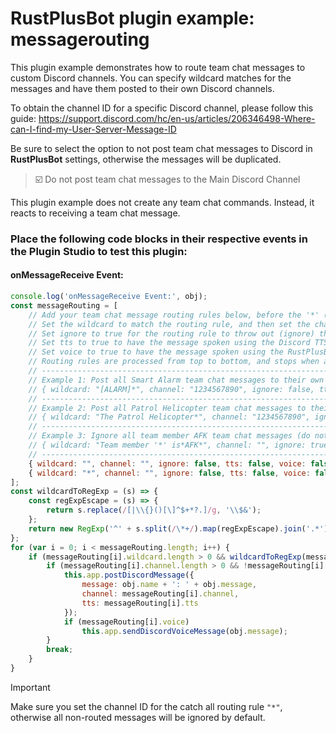 # **RustPlusBot** plugin example: messagerouting

This plugin example demonstrates how to route team chat messages to custom Discord channels. You can specify wildcard matches for the messages and have them posted to their own Discord channels.

To obtain the channel ID for a specific Discord channel, please follow this guide: https://support.discord.com/hc/en-us/articles/206346498-Where-can-I-find-my-User-Server-Message-ID

Be sure to select the option to not post team chat messages to Discord in **RustPlusBot** settings, otherwise the messages will be duplicated.

> :ballot_box_with_check: Do not post team chat messages to the Main Discord Channel

This plugin example does not create any team chat commands. Instead, it reacts to receiving a team chat message.

### Place the following code blocks in their respective events in the Plugin Studio to test this plugin:

#### onMessageReceive Event:

```js
console.log('onMessageReceive Event:', obj);
const messageRouting = [
    // Add your team chat message routing rules below, before the '*' (catch all) routing rule.
    // Set the wildcard to match the routing rule, and then set the channel to the channel ID.
    // Set ignore to true for the routing rule to throw out (ignore) the team chat message.
    // Set tts to true to have the message spoken using the Discord TTS functionality.
    // Set voice to true to have the message spoken using the RustPlusBot voice client.
    // Routing rules are processed from top to bottom, and stops when a rule is matched.
    // ------------------------------------------------------------------------------------------------------
    // Example 1: Post all Smart Alarm team chat messages to their own Discord channel.
    // { wildcard: "[ALARM]*", channel: "1234567890", ignore: false, tts: false, voice: false },
    // ------------------------------------------------------------------------------------------------------
    // Example 2: Post all Patrol Helicopter team chat messages to their own Discord channel.
    // { wildcard: "The Patrol Helicopter*", channel: "1234567890", ignore: false, tts: false, voice: false },
    // ------------------------------------------------------------------------------------------------------
    // Example 3: Ignore all team member AFK team chat messages (do not post)
    // { wildcard: "Team member '*' is*AFK*", channel: "", ignore: true, tts: false, voice: false },
    // ------------------------------------------------------------------------------------------------------
    { wildcard: "", channel: "", ignore: false, tts: false, voice: false },
    { wildcard: "*", channel: "", ignore: false, tts: false, voice: false },
];
const wildcardToRegExp = (s) => {
    const regExpEscape = (s) => {
        return s.replace(/[|\\{}()[\]^$+*?.]/g, '\\$&');
    };
    return new RegExp('^' + s.split(/\*+/).map(regExpEscape).join('.*') + '$');
};
for (var i = 0; i < messageRouting.length; i++) {
    if (messageRouting[i].wildcard.length > 0 && wildcardToRegExp(messageRouting[i].wildcard).test(obj.message)) {
        if (messageRouting[i].channel.length > 0 && !messageRouting[i].ignore) {
            this.app.postDiscordMessage({
                message: obj.name + ': ' + obj.message,
                channel: messageRouting[i].channel,
                tts: messageRouting[i].tts
            });
            if (messageRouting[i].voice)
                this.app.sendDiscordVoiceMessage(obj.message);
        }
        break;
    }
}
```

> [!IMPORTANT]
> Make sure you set the channel ID for the catch all routing rule `"*"`, otherwise all non-routed messages will be ignored by default.
